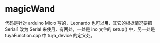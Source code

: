 # magicWand

代码是针对 arduino Micro 写的，Leonardo 也可以用，其它的根据情况要把 Serial1 改为 Serial 来使用，有两处，一处是 ino 文件的 setup() 中，另一处是 tuyaFunction.cpp 中 tuya_device 的定义处。
